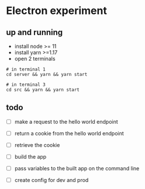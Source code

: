 # Electron experiment

## up and running

- install node >= 11
- install yarn >=1.17
- open 2 terminals

```
# in terminal 1
cd server && yarn && yarn start

# in terminal 3
cd src && yarn && yarn start
```

## todo

- [ ] make a request to the hello world endpoint
- [ ] return a cookie from the hello world endpoint
- [ ] retrieve the cookie
- [ ] build the app
- [ ] pass variables to the built app on the command line
- [ ] create config for dev and prod

